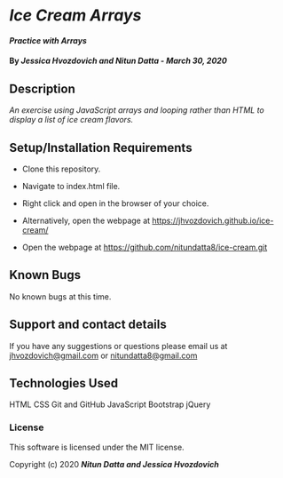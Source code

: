  # _Ice Cream Arrays_

#### _Practice with Arrays_

#### By _**Jessica Hvozdovich and Nitun Datta - March 30, 2020**_

## Description

_An exercise using JavaScript arrays and looping rather than HTML to display a list of ice cream flavors._

## Setup/Installation Requirements

* Clone this repository.
* Navigate to index.html file.
* Right click and open in the browser of your choice.

* Alternatively, open the webpage at https://jhvozdovich.github.io/ice-cream/
* Open the webpage at  https://github.com/nitundatta8/ice-cream.git

## Known Bugs

No known bugs at this time.

## Support and contact details

If you have any suggestions or questions please email us at jhvozdovich@gmail.com or nitundatta8@gmail.com

## Technologies Used

HTML
CSS
Git and GitHub
JavaScript
Bootstrap
jQuery

### License

This software is licensed under the MIT license.

Copyright (c) 2020 **_Nitun Datta and Jessica Hvozdovich_**